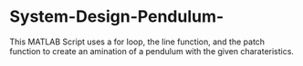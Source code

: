 # System-Design-Pendulum-
This MATLAB Script uses a for loop, the line function, and the patch function to create an amination of a pendulum with the given charateristics. 
